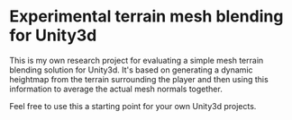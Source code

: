 Experimental terrain mesh blending for Unity3d
==============================================

This is my own research project for evaluating a simple mesh terrain blending solution for Unity3d.
It's based on generating a dynamic heightmap from the terrain surrounding the player and then using this information to average the actual mesh normals together.

Feel free to use this a starting point for your own Unity3d projects.